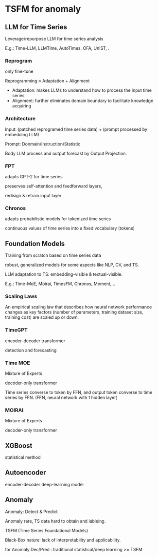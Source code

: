 # TSFM for anomaly

## LLM for Time Series

Leverage/repurpose LLM for time series analysis

E.g.: Time-LLM, LLMTime, AutoTimes, OFA, UniST, .

### Reprogram

only fine-tune

Reprogramming ≈ Adaptation + Alignment

- Adaptation: makes LLMs to understand how to process the input time series
- Alignment: further eliminates domain boundary to facilitate knowledge acquiring

### Architecture

Input: (patched reprogramed time series data) + (prompt processed by embedding LLM)

Prompt: Donmain/Instruction/Statistic

Body LLM process and output forecast by Output Projection.

### FPT

adapts GPT-2 for time series

preserves self-attention and feedforward layers,

redisign & retrain input layer

### Chronos

adapts probabilistic models for tokenized time series 

continuous values of time series into a fixed vocabulary (tokens)

## Foundation Models

Training from scratch based on time series data

robust, generalized models for some aspects like NLP, CV, and TS.

LLM adaptation to TS: embedding-visible & textual-visible.

E.g.: Time-MoE, Moirai, TimesFM, Chronos, Moment,…

### Scaling Laws

An empirical scaling law that describes how neural network performance changes as key factors (number of parameters, training dataset size, training cost) are scaled up or down.

### TimeGPT

encoder-decoder transformer

detection and forecasting

### Time MOE

Mixture of Experts

decoder-only transformer

Time series converse to token by FFN, and output token converse to time series by FFN. (FFN, neural network with 1 hidden layer)

### MOIRAI

Mixture of Experts

decoder-only transformer

## XGBoost

statistical method

## Autoencoder

encoder-decoder deep-learning model

## Anomaly

Anomaly: Detect & Predict

Anomaly rare, TS data hard to obtain and lableing.

TSFM (Time Series Foundational Models)

Black-Box nature: lack of interpretability and applicability.

for Anomaly Dec/Pred :  traditional statistical/deep learning >= TSFM
